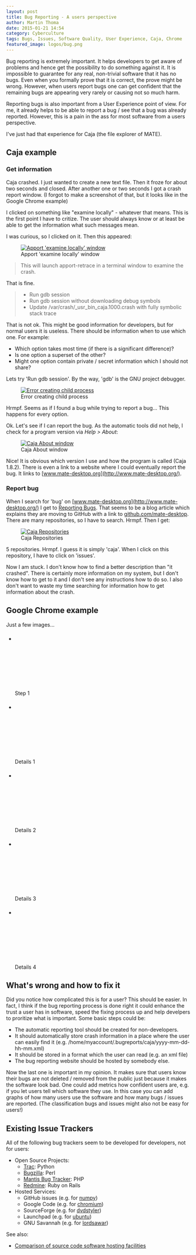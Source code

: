 ```yaml
---
layout: post
title: Bug Reporting - A users perspective
author: Martin Thoma
date: 2015-01-21 14:54
category: Cyberculture
tags: Bugs, Issues, Software Quality, User Experience, Caja, Chrome
featured_image: logos/bug.png
---
```

Bug reporting is extremely important. It helps developers to get aware of
problems and hence get the possibility to do something against it. It is
impossible to guarantee for any real, non-trivial software that it has no bugs.
Even when you formally prove that it is correct, the prove might be wrong.
However, when users report bugs one can get confident that the remaining bugs
are appearing very rarely or causing not so much harm.

Reporting bugs is also important from a User Experience point of view. For me,
it already helps to be able to report a bug / see that a bug was already
reported. However, this is a pain in the ass for most software from a users
perspective.

I've just had that experience for Caja (the file explorer of MATE).

## Caja example

### Get information

Caja crashed. I just wanted to create a new text file. Then it froze for
about two seconds and closed. After another one or two seconds I got a crash
report window. (I forgot to make a screenshot of that, but it looks like
in the Google Chrome example)

I clicked on something like "examine locally" - whatever that means. This is
the first point I have to critize. The user should always know or at least be
able to get the information what such messages mean.

I was curious, so I clicked on it. Then this appeared:

<figure class="aligncenter">
            <a href="../images/2015/01/apport-examine-locally.png"><img src="../images/2015/01/apport-examine-locally.png" alt="Apport 'examine locally' window" style="max-width:500px;" class=""/></a>
            <figcaption class="text-center">Apport 'examine locally' window</figcaption>
        </figure>

> This will launch apport-retrace in a terminal window to examine the crash.

That is fine.

> - Run gdb session
> - Run gdb session without downloading debug symbols
> - Update /var/crash/_usr_bin_caja.1000.crash with fully symbolic stack trace

That is not ok. This might be good information for developers, but for normal
users it is useless. There should be information when to use which one.
For example:

* Which option takes most time (if there is a significant difference)?
* Is one option a superset of the other?
* Might one option contain private / secret information which I should not share?

Lets try 'Run gdb session'. By the way, 'gdb' is the GNU project debugger.

<figure class="aligncenter">
            <a href="../images/2015/01/run-gdb-session.png"><img src="../images/2015/01/run-gdb-session.png" alt="Error creating child process" style="max-width:500px;" class=""/></a>
            <figcaption class="text-center">Error creating child process</figcaption>
        </figure>

Hrmpf. Seems as if I found a bug while trying to report a bug...
This happens for every option.

Ok. Let's see if I can report the bug. As the automatic tools did not help,
I check for a program version via *Help > About*:

<figure class="aligncenter">
            <a href="../images/2015/01/caja-about.png"><img src="../images/2015/01/caja-about.png" alt="Caja About window" style="max-width:323px;" class=""/></a>
            <figcaption class="text-center">Caja About window</figcaption>
        </figure>

Nice! It is obvious which version I use and how the program is called
(Caja 1.8.2). There is even a link to a website where I could eventually report
the bug. It links to [www.mate-desktop.org](http://www.mate-desktop.org/).


### Report bug
When I search for 'bug' on [www.mate-desktop.org](http://www.mate-desktop.org/)
I get to
[Reporting Bugs](http://www.mate-desktop.org/tr/blog/2012-01-18-reporting-bugs/).
That seems to be a blog article which explains they are moving to GitHub with a
link to [github.com/mate-desktop](https://github.com/mate-desktop). There are
many repositories, so I have to search. Hrmpf. Then I get:

<figure class="aligncenter">
            <a href="../images/2015/01/caja-github.png"><img src="../images/2015/01/caja-github.png" alt="Caja Repositories" style="max-width:500px;" class=""/></a>
            <figcaption class="text-center">Caja Repositories</figcaption>
        </figure>

5 repositories. Hrmpf. I guess it is simply 'caja'. When I click on this
repository, I have to click on 'issues'.

Now I am stuck. I don't know how to find a better description than
"it crashed". There is certainly more information on my system, but I don't
know how to get to it and I don't see any instructions how to do so. I also
don't want to waste my time searching for information how to get information
about the crash.


## Google Chrome example

Just a few images...

<ul class="gallery mw-gallery-traditional" style="max-width: 489px; width: 489px;">
   <li class="gallerybox" style="width: 155px">
      <div style="width: 155px">
         <div class="thumb" style="width: 150px;">
            <div style="margin:21px auto;height: 113px;line-height: 150px;">
               <a href="../images/2015/01/bug-chrome-ubuntu-closed-unexpectedly.png" class="image">
                  <img src="../images/2015/01/bug-chrome-ubuntu-closed-unexpectedly.png" alt="" style="max-width: 120px; max-height: 120px;">
               </a>
            </div>
         </div>
         <div class="gallerytext">Step 1</div>
      </div>
   </li>
   <li class="gallerybox" style="width: 155px">
      <div style="width: 155px">
         <div class="thumb" style="width: 150px;">
            <div style="margin:21px auto;height: 113px;line-height: 150px;">
               <a href="../images/2015/01/bug-chrome-details-1.png" class="image">
                  <img src="../images/2015/01/bug-chrome-details-1.png" alt="" style="max-width: 120px; max-height: 120px;">
               </a>
            </div>
         </div>
         <div class="gallerytext">Details 1</div>
      </div>
   </li>
   <li class="gallerybox" style="width: 155px">
      <div style="width: 155px">
         <div class="thumb" style="width: 150px;">
            <div style="margin:21px auto;height: 113px;line-height: 150px;">
               <a href="../images/2015/01/bug-chrome-details-2-dependencies.png" class="image">
                  <img src="../images/2015/01/bug-chrome-details-2-dependencies.png" alt="" style="max-width: 120px; max-height: 120px;">
               </a>
            </div>
         </div>
         <div class="gallerytext">Details 2</div>
      </div>
   </li>
   <li class="gallerybox" style="width: 155px">
      <div style="width: 155px">
         <div class="thumb" style="width: 150px;">
            <div style="margin:21px auto;height: 113px;line-height: 150px;">
               <a href="../images/2015/01/bug-chrome-details-3.png" class="image">
                  <img src="../images/2015/01/bug-chrome-details-3.png" alt="" style="max-width: 120px; max-height: 120px;">
               </a>
            </div>
         </div>
         <div class="gallerytext">Details 3</div>
      </div>
   </li>
   <li class="gallerybox" style="width: 155px">
      <div style="width: 155px">
         <div class="thumb" style="width: 150px;">
            <div style="margin:21px auto;height: 113px;line-height: 150px;">
               <a href="../images/2015/01/bug-chrome-details-4.png" class="image">
                  <img src="../images/2015/01/bug-chrome-details-4.png" alt="" style="max-width: 120px; max-height: 120px;">
               </a>
            </div>
         </div>
         <div class="gallerytext">Details 4</div>
      </div>
   </li>
</ul>


## What's wrong and how to fix it

Did you notice how complicated this is for a user? This should be easier. In
fact, I think if the bug reporting process is done right it could enhance the
trust a user has in software, speed the fixing process up and help develpers
to proritize what is important. Some basic steps could be:

* The automatic reporting tool should be created for non-developers.
* It should automatically store crash information in a place where the user
  can easily find it (e.g. /home/myaccount/.bugreports/caja/yyyy-mm-dd-hh-mm.xml)
* It should be stored in a format which the user can read (e.g. an xml file)
* The bug reporting website should be hosted by somebody else.

Now the last one is important in my opinion. It makes sure that users know
their bugs are not deleted / removed from the public just because it makes
the software look bad. One could add metrics how confident users are, e.g.
if you let users tell which software they use. In this case you can add graphs
of how many users use the software and how many bugs / issues are reported.
(The classification bugs and issues might also not be easy for users!)

## Existing Issue Trackers

All of the following bug trackers seem to be developed for developers, not
for users:

* Open Source Projects:
  * [Trac](https://en.wikipedia.org/wiki/Trac): Python
  * [Bugzilla](https://en.wikipedia.org/wiki/Bugzilla): Perl
  * [Mantis Bug Tracker](https://en.wikipedia.org/wiki/Mantis_Bug_Tracker): PHP
  * [Redmine](https://en.wikipedia.org/wiki/Redmine): Ruby on Rails
* Hosted Services:
  * GitHub issues (e.g. for [numpy](https://github.com/numpy/numpy/issues))
  * Google Code (e.g. for [chromium](https://code.google.com/p/chromium/issues/list))
  * SourceForge (e.g. for [dvdstyler](http://sourceforge.net/p/dvdstyler/bugs/?source=navbar))
  * Launchpad (e.g. for [ubuntu](https://bugs.launchpad.net/ubuntu))
  * GNU Savannah (e.g. for [lordsawar](http://savannah.nongnu.org/bugs/?group=lordsawar))

See also:

* [Comparison of source code software hosting facilities](https://en.wikipedia.org/wiki/Comparison_of_source_code_software_hosting_facilities)
